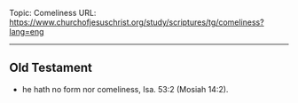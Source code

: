 Topic: Comeliness
URL: https://www.churchofjesuschrist.org/study/scriptures/tg/comeliness?lang=eng

---

## Old Testament

- he hath no form nor comeliness, Isa. 53:2 (Mosiah 14:2).

